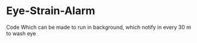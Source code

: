 # Eye-Strain-Alarm
Code Which can be made to run in background, which notify in every 30 m to wash eye
